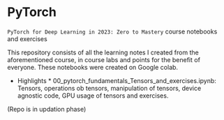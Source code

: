 # PyTorch
 `PyTorch for Deep Learning in 2023: Zero to Mastery` course notebooks and exercises
 
This repository consists of all the learning notes I created from the aforementioned course, in course labs and points for the benefit of everyone.
These notebooks were created on Google colab.
 
* Highlights *
00_pytorch_fundamentals_Tensors_and_exercises.ipynb: Tensors, operations ob tensors, manipulation of tensors, device agnostic code, GPU usage of tensors and exercises.

(Repo is in updation phase)
